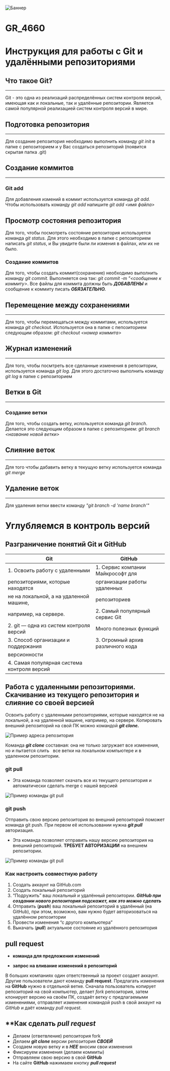 ![Баннер](https://149611589.v2.pressablecdn.com/wp-content/uploads/2014/06/revisr-banner.png)
# GR_4660
# **Инструкция для работы с Git и удалёнными репозиториями**

## **Что такое Git?**
---
Git - это одна из реализаций распределённых систем контроля версий, имеющая как и локальные, так и удалённые репозитории. Является самой популярной реализацией систем контроля версий в мире.

## **Подготовка репозитория**
---
Для создание репозитория необходимо выполнить команду *git init* в папке с репозиторием и у Вас создаться репозиторий (появится скрытая папка .git)

## **Создание коммитов**
---
### **Git add**
Для добавления измений в коммит используется команда *git add.* Чтобы использовать команду *git add* напишите *git add <имя файла>*

## **Просмотр состояния репозитория**
Для того, чтобы посмотреть состояние репозитория используется команда *git status.* Для этого необходимо в папке с репозиторием написать *git status*, и Вы увидите были ли измения в файлах, или их не было.

### **Создание коммитов**
Для того, чтобы создать коммит(сохранение) необходимо выполнить команду *git commit.* Выполняется она так: *git commit -m "<сообщение к коммиту>*. Все файлы для коммита должны быть **_ДОБАВЛЕНЫ_** и сообщение к коммиту писать **_ОБЯЗАТЕЛЬНО._**

## **Перемещение между сохранениями**
---
Для того, чтобы перемещаться между коммитами, используется команда *git checkout.* Используется она в папке с пепозиторием следующим образом: *git checkout <номер коммита>*

## **Журнал изменений**
---
Для того, чтобы посмтреть все сделанные изменения в репозитории, используется команда *git log.* Для этого достаточно выполнить команду *git log* в папке с репозиторием

## **Ветки в Git**
---
### **Создание ветки**
Для того, чтобы создать ветку, используется команда *git branch*. Делается это следующим образом в папке с репозиторием: *git branch <название новой ветки>*

## **Слияние веток**
---
Для того чтобы дабавить ветку в текущую ветку используется команда *git merge*

## **Удаление веток**
---
Для удаления ветки ввести команду *"git branch -d 'name branch'"*

# **Углубляемся в контроль версий**

## **Разграничение понятий Git и GitHub**
|        **Git**                            |            **GitHub**           |
|-------------------------------------------|---------------------------------|
| 1. Освоить работу с удаленными            |1. Сервис компании Майкрософт для|
| репозиториями, которые находятся          |организации работы удаленных     |
| не на локальной, а на удаленной машине,   |репозиториев                     |
| например, на сервере.                     |2. Самый популярный сервис Git   |
|2. git — одна из систем контроля версий    |Много полезных функций           |
|3. Способ организации и поддержания        |3. Огромный архив различного кода|
|версионности                               |                                 |
|4. Самая популярная система контроля версий|                                 |

## Работа с удаленными репозиториями. Скачивание из текущего репозитория и слияние со своей версией

Освоить работу с удаленными репозиториями, которые находятся не на локальной,
а на удаленной машине, например, на сервере.
Копировать внешний репозиторий на свой ПК можно командой **_git clone._**

![Пример адреса репозитория]()

Команда **_git clone_** составная: она не только
загружает все изменения, но и пытается слить  
все ветки на локальном компьютере и в
удаленном репозитории.

### **git pull**
* Эта команда позволяет скачать все из текущего репозитория и автоматически
сделать merge с нашей версией

![Пример команды git pull](https://joprblob.azureedge.net/site/blog/50fa5f40-93ac-475e-895d-8724cc761d19/pull.gif)

### **git push**

Отправить свою версию репозитория во
внешний репозиторий поможет команда git
push. При первом её использовании нужна
**_git pull_** авторизация.
* Эта команда позволяет отправить нашу
версию репозитория на внешний
репозиторий. **ТРЕБУЕТ АВТОРИЗАЦИИ** на внешнем репозитории.

![Пример команды git pull](https://wac-cdn.atlassian.com/dam/jcr:0d181327-3fb0-44ec-9ab4-d6dea0fd406f/01%20Git%20push%20discussion.svg?cdnVersion=1090)

### **Как настроить совместную работу**

1. Создать аккаунт на GitHub.com
2. Создать локальный репозиторий
3. “Подружить” ваш локальный и удалённый репозитории. 
 **_GitHub при создании нового репозитория подскажет, как это можно сделать_**
4. Отправить (**_push_**) ваш локальный репозиторий в удалённый (на GitHub), при этом, возможно, вам нужно будет авторизоваться на удалённом репозитории
5. Провести изменения “с другого компьютера”
6. Выкачать (**_pull_**) актуальное состояние из удалённого репозитория

## **pull request**
* **команда для предложения изменений**

* **запрос на вливание изменений в репозиторий**

В больших компаниях один ответственный за проект создает аккаунт. Другие пользователи дают
команду **pull request**. Предлагать изменения на __GitHub__ нужно в отдельной ветке. Сначала
пользователь копирует репозиторий на свой компьютер, делает *fork* репозитория, затем
клонирует версию на своём ПК, создаёт ветку с предлагаемыми изменениями, отправляет
изменения командой push в свой аккаунт на *GitHub* и даёт команду *pull request.*

## **Как сделать **_pull request_**
* Делаем   (ответвление) репозитория fork
* Делаем **_git clone_**  версии репозитория **_СВОЕЙ_**
* Создаем новую ветку и в **_НЕЕ_** вносим свои изменения
* Фиксируем изменения (делаем коммиты)
* Отправляем свою версию в свой __GitHub__
* На сайте __GitHub__ нажимаем кнопку **_pull request_**
